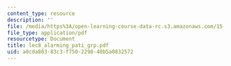 ```yaml
---
content_type: resource
description: ''
file: /media/https%3A/open-learning-course-data-rc.s3.amazonaws.com/15-667-negotiation-and-conflict-management-spring-2001/a0cda80383c3f750229840b5a0832572_lec8_alarming_pati_grp.pdf
file_type: application/pdf
resourcetype: Document
title: lec8_alarming_pati_grp.pdf
uid: a0cda803-83c3-f750-2298-40b5a0832572
---
```

